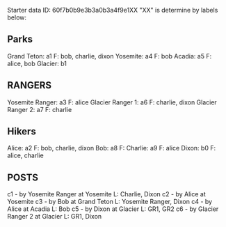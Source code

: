 Starter data ID: 60f7b0b9e3b3a0b3a4f9e1XX
"XX" is determine by labels below: 

## Parks

Grand Teton: a1
    F: bob, charlie, dixon
Yosemite: a4
    F: bob
Acadia: a5
    F: alice, bob
Glacier: b1

## RANGERS

Yosemite Ranger: a3
    F: alice
Glacier Ranger 1: a6
    F: charlie, dixon
Glacier Ranger 2: a7
    F: charlie

## Hikers

Alice: a2
    F: bob, charlie, dixon
Bob: a8
    F: 
Charlie: a9
    F: alice
Dixon: b0
    F: alice, charlie


## POSTS

c1 - by Yosemite Ranger at Yosemite
    L: Charlie, Dixon
c2 - by Alice at Yosemite
c3 - by Bob at Grand Teton
    L: Yosemite Ranger, Dixon
c4 - by Alice at Acadia
    L: Bob
c5 - by Dixon at Glacier
    L: GR1, GR2
c6 - by Glacier Ranger 2 at Glacier
    L: GR1, Dixon